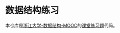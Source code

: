 # 数据结构练习

本仓库是[浙江大学-数据结构-MOOC](https://www.icourse163.org/learn/ZJU-93001)的[课堂练习题](https://pintia.cn/problem-sets/1702159435608477696)代码。

